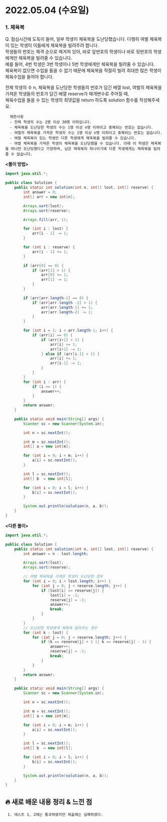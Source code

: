 # 2022.05.04 (수요일)

### **1. 체육복**

Q. 점심시간에 도둑이 들어, 일부 학생이 체육복을 도난당했습니다. 다행히 여벌 체육복이 있는 학생이 이들에게 체육복을 빌려주려 합니다.    
   학생들의 번호는 체격 순으로 매겨져 있어, 바로 앞번호의 학생이나 바로 뒷번호의 학생에게만 체육복을 빌려줄 수 있습니다.   
   예를 들어, 4번 학생은 3번 학생이나 5번 학생에게만 체육복을 빌려줄 수 있습니다.   
   체육복이 없으면 수업을 들을 수 없기 때문에 체육복을 적절히 빌려 최대한 많은 학생이 체육수업을 들어야 합니다.   

   전체 학생의 수 n, 체육복을 도난당한 학생들의 번호가 담긴 배열 lost, 여벌의 체육복을 가져온 학생들의 번호가 담긴 배열 reserve가 매개변수로 주어질 때,   
   체육수업을 들을 수 있는 학생의 최댓값을 return 하도록 solution 함수를 작성해주세요.   

      제한사항
      - 전체 학생의 수는 2명 이상 30명 이하입니다.
      - 체육복을 도난당한 학생의 수는 1명 이상 n명 이하이고 중복되는 번호는 없습니다.
      - 여벌의 체육복을 가져온 학생의 수는 1명 이상 n명 이하이고 중복되는 번호는 없습니다.
      - 여벌 체육복이 있는 학생만 다른 학생에게 체육복을 빌려줄 수 있습니다.
      - 여벌 체육복을 가져온 학생이 체육복을 도난당했을 수 있습니다. 이때 이 학생은 체육복을 하나만 도난당했다고 가정하며, 남은 체육복이 하나이기에 다른 학생에게는 체육복을 빌려줄 수 없습니다.
 

**<풀이 방법>**
```java
import java.util.*;

public class Solution {
    public static int solution(int n, int[] lost, int[] reserve) {
        int answer = 0;
        int[] arr = new int[n];

        Arrays.sort(lost);
        Arrays.sort(reserve);

        Arrays.fill(arr, 1);

        for (int i : lost) {
            arr[i - 1] -= 1;
        }

        for (int i : reserve) {
            arr[i - 1] += 1;
        }

        if (arr[0] == 0) {
            if (arr[1] > 1) {
                arr[0] += 1;
                arr[1] -= 1;
            }
        }

        if (arr[arr.length-1] == 0) {
            if (arr[arr.length -2] > 1) {
                arr[arr.length-1] += 1;
                arr[arr.length-2] -= 1;
            }
        }

        for (int i = 1; i < arr.length-1; i++) {
            if (arr[i] == 0) {
                if (arr[i+1] > 1) {
                    arr[i] += 1;
                    arr[i+1] -= 1;
                } else if (arr[i-1] > 1) {
                    arr[i] += 1;
                    arr[i-1] -= 1;
                }
            }
        }
        for (int i : arr) {
            if (i >= 1) {
                answer++;
            }
        }
        return answer;
    }

    public static void main(String[] args) {
        Scanner sc = new Scanner(System.in);

        int n = sc.nextInt();

        int m = sc.nextInt();
        int[] a = new int[m];

        for (int i = 0; i < m; i++) {
            a[i] = sc.nextInt();
        }

        int l = sc.nextInt();
        int[] b  = new int[l];

        for (int i = 0; i < l; i++) {
            b[i] = sc.nextInt();
        }

        System.out.println(solution(n, a, b));
    }
}
```

**<다른 풀이>**
```java
import java.util.*;

public class Solution {
    public static int solution(int n, int[] lost, int[] reserve) {
        int answer = n - lost.length;

        Arrays.sort(lost);
        Arrays.sort(reserve);

        // 여벌 체육복을 가져온 학생이 도난당한 경우
        for (int i = 0; i < lost.length; i++) {
            for (int j = 0; j < reserve.length; j++) {
                if (lost[i] == reserve[j]) {
                    lost[i] = -1;
                    reserve[j] = -1;
                    answer++;
                    break;
                }
            }
        }
        // 도난당한 학생에게 체육복 빌려주는 경우
        for (int k : lost) {
            for (int j = 0; j < reserve.length; j++) {
                if (k == reserve[j] + 1 || k == reserve[j] - 1) {
                    answer++;
                    reserve[j] = -1;
                    break;
                }
            }
        }
        return answer;
    }

    public static void main(String[] args) {
        Scanner sc = new Scanner(System.in);

        int n = sc.nextInt();

        int m = sc.nextInt();
        int[] a = new int[m];

        for (int i = 0; i < m; i++) {
            a[i] = sc.nextInt();
        }

        int l = sc.nextInt();
        int[] b  = new int[l];

        for (int i = 0; i < l; i++) {
            b[i] = sc.nextInt();
        }

        System.out.println(solution(n, a, b));
    }
}
```

##  **🔥 새로 배운 내용 정리 & 느낀 점**

     1. 테스트 1, 2에는 통과하였지만 제출에는 실패하였다.
   